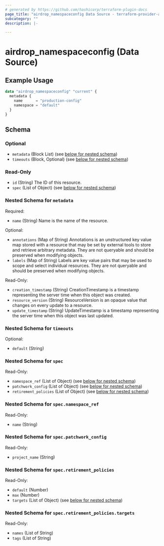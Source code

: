 ```yaml
---
# generated by https://github.com/hashicorp/terraform-plugin-docs
page_title: "airdrop_namespaceconfig Data Source - terraform-provider-airdrop"
subcategory: ""
description: |-
  
---
```


# airdrop_namespaceconfig (Data Source)



## Example Usage

```terraform
data "airdrop_namespaceconfig" "current" {
  metadata {
    name      = "production-config"
    namespace = "default"
  }
}
```

<!-- schema generated by tfplugindocs -->
## Schema

### Optional

- `metadata` (Block List) (see [below for nested schema](#nestedblock--metadata))
- `timeouts` (Block, Optional) (see [below for nested schema](#nestedblock--timeouts))

### Read-Only

- `id` (String) The ID of this resource.
- `spec` (List of Object) (see [below for nested schema](#nestedatt--spec))

<a id="nestedblock--metadata"></a>
### Nested Schema for `metadata`

Required:

- `name` (String) Name is the name of the resource.

Optional:

- `annotations` (Map of String) Annotations is an unstructured key value map stored with a resource that may be set by external tools to store and retrieve arbitrary metadata. They are not queryable and should be preserved when modifying objects.
- `labels` (Map of String) Labels are key value pairs that may be used to scope and select individual resources. They are not queryable and should be preserved when modifying objects.

Read-Only:

- `creation_timestamp` (String) CreationTimestamp is a timestamp representing the server time when this object was created.
- `resource_version` (String) ResourceVersion is an opaque value that changes on every update to a resource.
- `update_timestamp` (String) UpdateTimestamp is a timestamp representing the server time when this object was last updated.


<a id="nestedblock--timeouts"></a>
### Nested Schema for `timeouts`

Optional:

- `default` (String)


<a id="nestedatt--spec"></a>
### Nested Schema for `spec`

Read-Only:

- `namespace_ref` (List of Object) (see [below for nested schema](#nestedobjatt--spec--namespace_ref))
- `patchwork_config` (List of Object) (see [below for nested schema](#nestedobjatt--spec--patchwork_config))
- `retirement_policies` (List of Object) (see [below for nested schema](#nestedobjatt--spec--retirement_policies))

<a id="nestedobjatt--spec--namespace_ref"></a>
### Nested Schema for `spec.namespace_ref`

Read-Only:

- `name` (String)


<a id="nestedobjatt--spec--patchwork_config"></a>
### Nested Schema for `spec.patchwork_config`

Read-Only:

- `project_name` (String)


<a id="nestedobjatt--spec--retirement_policies"></a>
### Nested Schema for `spec.retirement_policies`

Read-Only:

- `default` (Number)
- `max` (Number)
- `targets` (List of Object) (see [below for nested schema](#nestedobjatt--spec--retirement_policies--targets))

<a id="nestedobjatt--spec--retirement_policies--targets"></a>
### Nested Schema for `spec.retirement_policies.targets`

Read-Only:

- `names` (List of String)
- `tags` (List of String)
